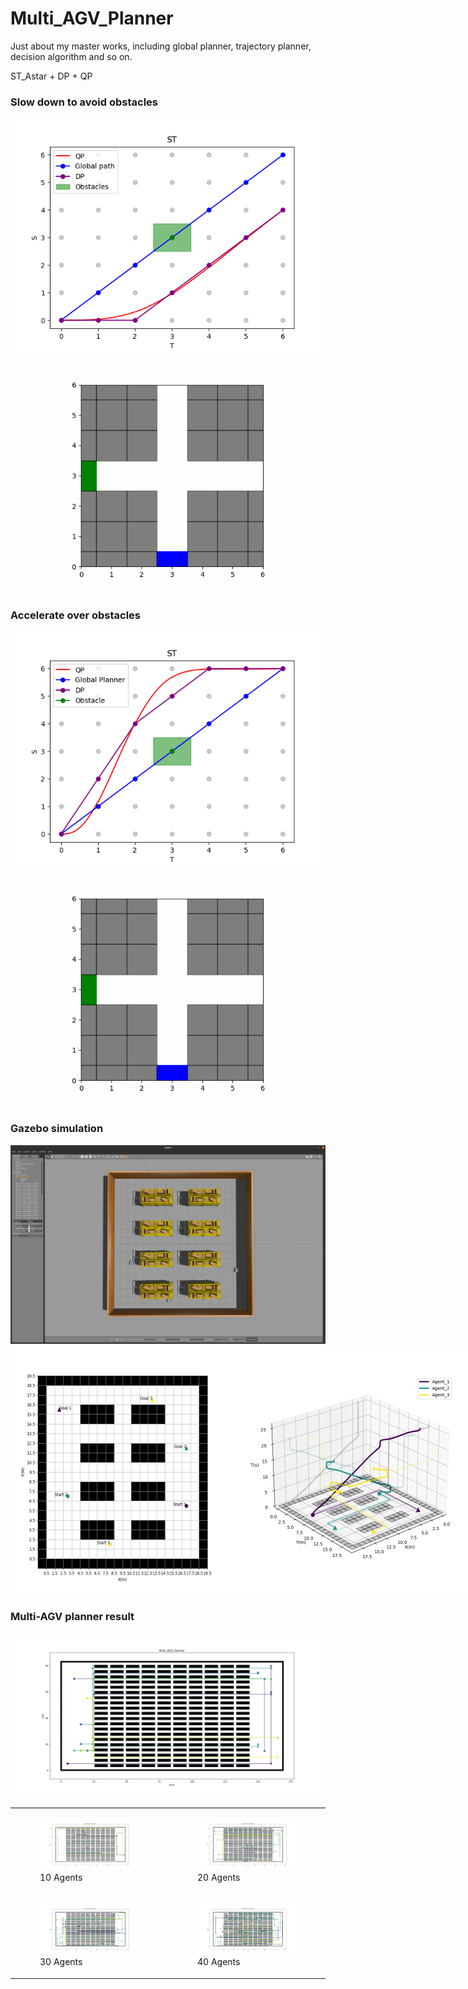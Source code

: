 # Multi_AGV_Planner
Just about my master works, including global planner, trajectory planner, decision algorithm and so on. 

ST_Astar + DP + QP

### Slow down to avoid obstacles
<div align=center>
<img src=https://github.com/Qin1143/Multi_AGV_Planner/blob/main/Figures/low-speed02.png>
</div>
<div align=center>
<img src=https://github.com/Qin1143/Multi_AGV_Planner/blob/main/Figures/low-speed02.gif>
</div>

### Accelerate over obstacles
<div align=center>
<img src=https://github.com/Qin1143/Multi_AGV_Planner/blob/main/Figures/high-speed.PNG>
</div>
<div align=center>
<img src=https://github.com/Qin1143/Multi_AGV_Planner/blob/main/Figures/high-speed.gif>
</div>

### Gazebo simulation
<div align=center>
<img src=https://github.com/Qin1143/Multi_AGV_Planner/blob/main/Figures/gazebo_warehouse.png>
</div>
<div style="display: flex; justify-content: space-between;">
    <img src="https://github.com/Qin1143/Multi_AGV_Planner/blob/main/Figures/gazebo_starts_goals.png" alt="Image 1" width="350"/>
    <img src="https://github.com/Qin1143/Multi_AGV_Planner/blob/main/Figures/gazebo_result_3D.png" alt="Image 2" width="400"/>
</div>

### Multi-AGV planner result
<div align=center>
<img src=https://github.com/Qin1143/Multi_AGV_Planner/blob/main/Figures/STAstar_gx_10agents.png>
</div>

<div align="center">
<table>
  <tr>
    <td>
      <figure>
        <img src="https://github.com/Qin1143/Multi_AGV_Planner/blob/main/Figures/10agents_redom.png" alt="Image 1" width="400"/>
        <figcaption>10 Agents</figcaption>
      </figure>
    </td>
    <td>
      <figure>
        <img src="https://github.com/Qin1143/Multi_AGV_Planner/blob/main/Figures/20agents_redom.png" alt="Image 2" width="400"/>
        <figcaption>20 Agents</figcaption>
      </figure>
    </td>
  </tr>
  <tr>
    <td>
      <figure>
        <img src="https://github.com/Qin1143/Multi_AGV_Planner/blob/main/Figures/30agents_redom.png" alt="Image 3" width="400"/>
        <figcaption>30 Agents</figcaption>
      </figure>
    </td>
    <td>
      <figure>
        <img src="https://github.com/Qin1143/Multi_AGV_Planner/blob/main/Figures/40agents_redom.png" alt="Image 4" width="400"/>
        <figcaption>40 Agents</figcaption>
      </figure>
    </td>
  </tr>
</table>
</div>